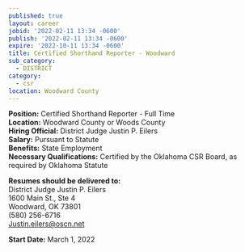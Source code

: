 ```yaml
---
published: true
layout: career
jobid: '2022-02-11 13:34 -0600'
publish: '2022-02-11 13:34 -0600'
expire: '2022-10-11 13:34 -0600'
title: Certified Shorthand Reporter - Woodward
sub_category:
  - DISTRICT
category:
  - csr
location: Woodward County
---
```

**Position:** Certified Shorthand Reporter - Full Time  
**Location:** Woodward County or Woods County  
**Hiring Official:** District Judge Justin P. Eilers  
**Salary:** Pursuant to Statute  
**Benefits:** State Employment  
**Necessary Qualifications:** Certified by the Oklahoma CSR Board, as required by Oklahoma Statute

**Resumes should be delivered to:**  
District Judge Justin P. Eilers  
1600 Main St., Ste 4  
Woodward, OK 73801  
(580) 256-6716  
[Justin.eilers@oscn.net](mailto:Justin.eilers@oscn.net)

**Start Date:** March 1, 2022
